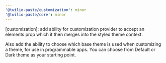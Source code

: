 ```yaml
---
'@twilio-paste/customization': minor
'@twilio-paste/core': minor
---
```


[customization]: add ability for customization provider to accept an elements prop which it then merges into the styled theme context.

Also add the ability to choose which base theme is used when customizing a theme, for use in programmable apps. You can choose from Default or Dark theme as your starting point.
